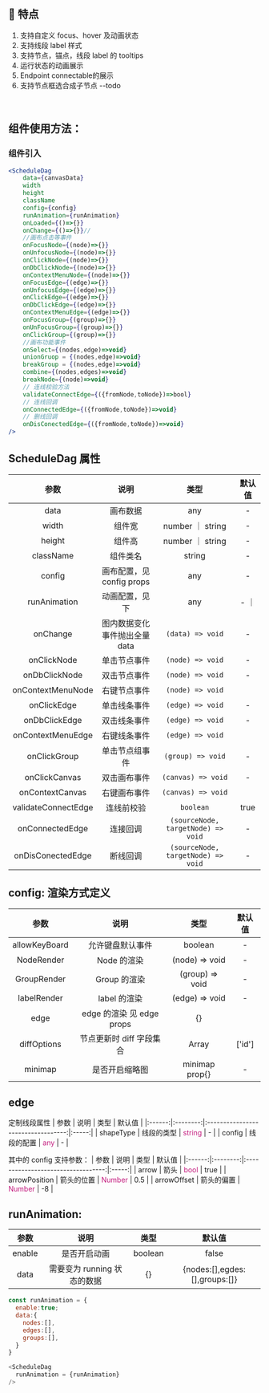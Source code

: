 ## 🌟 特点

1. 支持自定义 focus、hover 及动画状态
2. 支持线段 label 样式
3. 支持节点，锚点，线段 label 的 tooltips
4. 运行状态的动画展示
5. Endpoint connectable的展示
6. 支持节点框选合成子节点 --todo

<br/>

## 组件使用方法<a name='canvas-attr'></a>：

### <b>组件引入</b>

```jsx
<ScheduleDag
    data={canvasData}
    width
    height
    className
    config={config}
    runAnimation={runAnimation}
    onLoaded={()=>{}}
    onChange={()=>{}}//
    //画布点击等事件
    onFocusNode={(node)=>{}}
    onUnfocusNode={(node)=>{}}
    onClickNode={(node)=>{}}
    onDbClickNode={(node)=>{}}
    onContextMenuNode={(node)=>{}}
    onFocusEdge={(edge)=>{}}
    onUnfocusEdge={(edge)=>{}}
    onClickEdge={(edge)=>{}}
    onDbClickEdge={(edge)=>{}}
    onContextMenuEdge={(edge)=>{}}
    onFocusGroup={(group)=>{}}
    onUnFocusGroup={(group)=>{}}
    onClickGroup={(group)=>{}}
    //画布功能事件
    onSelect={(nodes,edge)=>void}
    unionGruop = {(nodes,edge)=>void}
    breakGroup = {(nodes,edge)=>void}
    combine={(nodes,edges)=>void}
    breakNode={(node)=>void}
    // 连线校验方法
    validateConnectEdge={({fromNode,toNode})=>bool}
    // 连线回调
    onConnectedEdge={({fromNode,toNode})=>void}
    // 删线回调
    onDisConectedEdge={({fromNode,toNode})=>void}
/>
```

## ScheduleDag 属性

|     参数     |           说明            |       类型       | 默认值 |
| :----------: | :-----------------------: | :--------------: | :----: |
|     data     |         画布数据          |       any        |   -    |
|    width     |          组件宽           | number ｜ string |   -    |
|    height    |          组件高           | number ｜ string |   -    |
|  className   |         组件类名          |      string      |   -    |
|    config    | 画布配置，见 config props |       any        |   -      |
| runAnimation |      动画配置，见下       |       any        |  - ｜
|onChange| 图内数据变化事件抛出全量data|`(data) => void`| - |
|onClickNode  |单击节点事件  |`(node) => void`| - |
|onDbClickNode  |双击节点事件  |`(node) => void`| - |
|onContextMenuNode | 右键节点事件 | `(node) => void` |  |-|
|onClickEdge  |单击线条事件  |`(edge) => void`| - |
|onDbClickEdge  |双击线条事件  |`(edge) => void`| - |
|onContextMenuEdge |  右键线条事件 | `(edge) => void` |  |-|
|onClickGroup|  单击节点组事件 |`(group) => void`| - |
|onClickCanvas  |双击画布事件  |`(canvas) => void`| - |
|onContextCanvas |  右键画布事件 | `(canvas) => void` |  |-|
|validateConnectEdge | 连线前校验 | `boolean` | true |
|onConnectedEdge | 连接回调 | `(sourceNode, targetNode) => void`| - |
|onDisConectedEdge | 断线回调 | `(sourceNode, targetNode) => void`| - |


## config: 渲染方式定义

|     参数      |           说明            |      类型       | 默认值 |
| :-----------: | :-----------------------: | :-------------: | :----: |
| allowKeyBoard |     允许键盘默认事件      |     boolean     |   -    |
|  NodeRender   |        Node 的渲染        | (node) => void  |   -   |
|  GroupRender  |       Group 的渲染        | (group) => void |   -    |
|  labelRender  |       label 的渲染        | (edge) => void  |   -    |
|     edge      | edge 的渲染 见 edge props |       {}        |        |
|  diffOptions  | 节点更新时 diff 字段集合  |  Array<string>  | ['id'] |
|    minimap    |      是否开启缩略图       | minimap prop{}  |   -    |

## <a name='edge-prop'></a><b>edge</b>

定制线段属性
| 参数 | 说明 | 类型 | 默认值 |
|:------:|:--------:|:----------------------------------:|:-----:|
| shapeType | 线段的类型 | <font color="c41d7f">string</font> | - |
| config | 线段的配置 | <font color="c41d7f"> any</font> | - |

其中的 config 支持参数：
| 参数 | 说明 | 类型 | 默认值 |
|:------:|:--------:|:----------------------------------:|:-----:|
| arrow | 箭头 | <font color="c41d7f">bool</font> | true |
| arrowPosition | 箭头的位置 | <font color="c41d7f"> Number</font> | 0.5 |
| arrowOffset | 箭头的偏置 | <font color="c41d7f"> Number</font> | -8 |

## runAnimation:

|  参数  |            说明             |  类型   |            默认值             |
| :----: | :-------------------------: | :-----: | :---------------------------: |
| enable |        是否开启动画         | boolean |             false             |
|  data  | 需要变为 running 状态的数据 |   {}    | {nodes:[],egdes:[],groups:[]} |


```javascript
const runAnimation = {
  enable:true;
  data:{
    nodes:[],
    edges:[],
    groups:[],
  }
}

<ScheduleDag
  runAnimation = {runAnimation}
/>
```